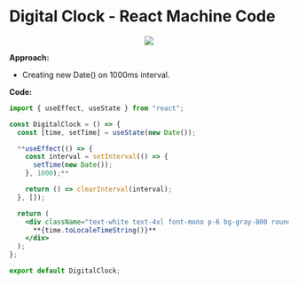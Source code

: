 # Digital Clock - React Machine Code

<div align="center">

<img src="https://github.com/user-attachments/assets/eea29477-930c-40b1-976f-9ac387f55294"/>
  
</div>

**Approach:**

- Creating new Date() on 1000ms interval.

**Code:**

```jsx
import { useEffect, useState } from "react";

const DigitalClock = () => {
  const [time, setTime] = useState(new Date());

  **useEffect(() => {
    const interval = setInterval(() => {
      setTime(new Date());
    }, 1000);**

    return () => clearInterval(interval);
  }, []);

  return (
    <div className="text-white text-4xl font-mono p-6 bg-gray-800 rounded-xl shadow-lg hover:scale-110 transition-all duration-150 ease-in-out">
      **{time.toLocaleTimeString()}**
    </div>
  );
};

export default DigitalClock;

```
